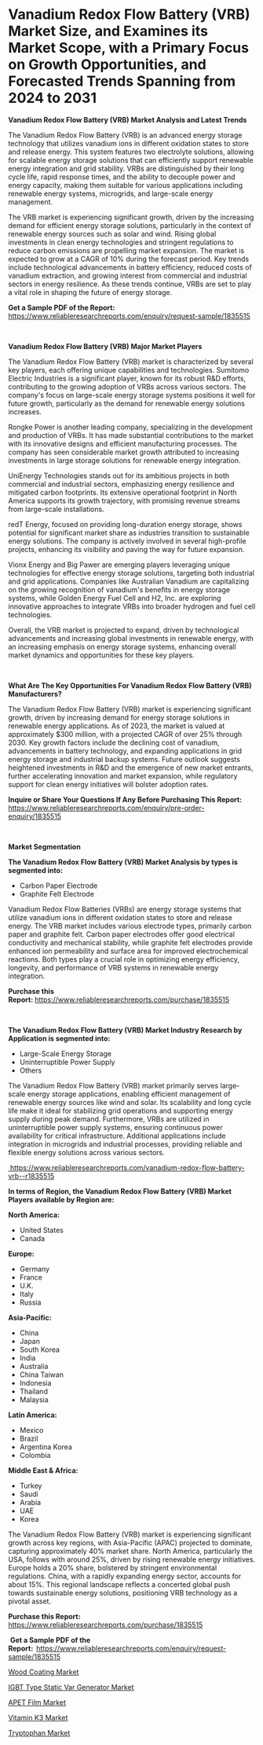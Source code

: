 <p><h1>Vanadium Redox Flow Battery (VRB) Market Size, and Examines its Market Scope, with a Primary Focus on Growth Opportunities, and Forecasted Trends Spanning from 2024 to 2031</h1></p><p><strong>Vanadium Redox Flow Battery (VRB) Market Analysis and Latest Trends</strong></p>
<p><p>The Vanadium Redox Flow Battery (VRB) is an advanced energy storage technology that utilizes vanadium ions in different oxidation states to store and release energy. This system features two electrolyte solutions, allowing for scalable energy storage solutions that can efficiently support renewable energy integration and grid stability. VRBs are distinguished by their long cycle life, rapid response times, and the ability to decouple power and energy capacity, making them suitable for various applications including renewable energy systems, microgrids, and large-scale energy management.</p><p>The VRB market is experiencing significant growth, driven by the increasing demand for efficient energy storage solutions, particularly in the context of renewable energy sources such as solar and wind. Rising global investments in clean energy technologies and stringent regulations to reduce carbon emissions are propelling market expansion. The market is expected to grow at a CAGR of 10% during the forecast period. Key trends include technological advancements in battery efficiency, reduced costs of vanadium extraction, and growing interest from commercial and industrial sectors in energy resilience. As these trends continue, VRBs are set to play a vital role in shaping the future of energy storage.</p></p>
<p><strong>Get a Sample PDF of the Report:&nbsp;</strong> <a href="https://www.reliableresearchreports.com/enquiry/request-sample/1835515?utm_campaign=1621&utm_medium=2&utm_source=Github&utm_content=ia&utm_term=16102024&utm_id=vanadium-redox-flow-battery-vrb">https://www.reliableresearchreports.com/enquiry/request-sample/1835515</a></p>
<p>&nbsp;</p>
<p><strong>Vanadium Redox Flow Battery (VRB) Major Market Players</strong></p>
<p><p>The Vanadium Redox Flow Battery (VRB) market is characterized by several key players, each offering unique capabilities and technologies. Sumitomo Electric Industries is a significant player, known for its robust R&D efforts, contributing to the growing adoption of VRBs across various sectors. The company's focus on large-scale energy storage systems positions it well for future growth, particularly as the demand for renewable energy solutions increases.</p><p>Rongke Power is another leading company, specializing in the development and production of VRBs. It has made substantial contributions to the market with its innovative designs and efficient manufacturing processes. The company has seen considerable market growth attributed to increasing investments in large storage solutions for renewable energy integration.</p><p>UniEnergy Technologies stands out for its ambitious projects in both commercial and industrial sectors, emphasizing energy resilience and mitigated carbon footprints. Its extensive operational footprint in North America supports its growth trajectory, with promising revenue streams from large-scale installations.</p><p>redT Energy, focused on providing long-duration energy storage, shows potential for significant market share as industries transition to sustainable energy solutions. The company is actively involved in several high-profile projects, enhancing its visibility and paving the way for future expansion.</p><p>Vionx Energy and Big Pawer are emerging players leveraging unique technologies for effective energy storage solutions, targeting both industrial and grid applications. Companies like Australian Vanadium are capitalizing on the growing recognition of vanadium's benefits in energy storage systems, while Golden Energy Fuel Cell and H2, Inc. are exploring innovative approaches to integrate VRBs into broader hydrogen and fuel cell technologies.</p><p>Overall, the VRB market is projected to expand, driven by technological advancements and increasing global investments in renewable energy, with an increasing emphasis on energy storage systems, enhancing overall market dynamics and opportunities for these key players.</p></p>
<p>&nbsp;</p>
<p><strong>What Are The Key Opportunities For Vanadium Redox Flow Battery (VRB) Manufacturers?</strong></p>
<p><p>The Vanadium Redox Flow Battery (VRB) market is experiencing significant growth, driven by increasing demand for energy storage solutions in renewable energy applications. As of 2023, the market is valued at approximately $300 million, with a projected CAGR of over 25% through 2030. Key growth factors include the declining cost of vanadium, advancements in battery technology, and expanding applications in grid energy storage and industrial backup systems. Future outlook suggests heightened investments in R&D and the emergence of new market entrants, further accelerating innovation and market expansion, while regulatory support for clean energy initiatives will bolster adoption rates.</p></p>
<p><strong>Inquire or Share Your Questions If Any Before Purchasing This Report:</strong> <a href="https://www.reliableresearchreports.com/enquiry/pre-order-enquiry/1835515?utm_campaign=1621&utm_medium=2&utm_source=Github&utm_content=ia&utm_term=16102024&utm_id=vanadium-redox-flow-battery-vrb">https://www.reliableresearchreports.com/enquiry/pre-order-enquiry/1835515</a></p>
<p>&nbsp;</p>
<p><strong>Market Segmentation</strong></p>
<p><strong>The Vanadium Redox Flow Battery (VRB) Market Analysis by types is segmented into:</strong></p>
<p><ul><li>Carbon Paper Electrode</li><li>Graphite Felt Electrode</li></ul></p>
<p><p>Vanadium Redox Flow Batteries (VRBs) are energy storage systems that utilize vanadium ions in different oxidation states to store and release energy. The VRB market includes various electrode types, primarily carbon paper and graphite felt. Carbon paper electrodes offer good electrical conductivity and mechanical stability, while graphite felt electrodes provide enhanced ion permeability and surface area for improved electrochemical reactions. Both types play a crucial role in optimizing energy efficiency, longevity, and performance of VRB systems in renewable energy integration.</p></p>
<p><strong>Purchase this Report:&nbsp;</strong><a href="https://www.reliableresearchreports.com/purchase/1835515?utm_campaign=1621&utm_medium=2&utm_source=Github&utm_content=ia&utm_term=16102024&utm_id=vanadium-redox-flow-battery-vrb">https://www.reliableresearchreports.com/purchase/1835515</a></p>
<p>&nbsp;</p>
<p><strong>The Vanadium Redox Flow Battery (VRB) Market Industry Research by Application is segmented into:</strong></p>
<p><ul><li>Large-Scale Energy Storage</li><li>Uninterruptible Power Supply</li><li>Others</li></ul></p>
<p><p>The Vanadium Redox Flow Battery (VRB) market primarily serves large-scale energy storage applications, enabling efficient management of renewable energy sources like wind and solar. Its scalability and long cycle life make it ideal for stabilizing grid operations and supporting energy supply during peak demand. Furthermore, VRBs are utilized in uninterruptible power supply systems, ensuring continuous power availability for critical infrastructure. Additional applications include integration in microgrids and industrial processes, providing reliable and flexible energy solutions across various sectors.</p></p>
<p><a href="https://www.reliableresearchreports.com/vanadium-redox-flow-battery-vrb--r1835515?utm_campaign=1621&utm_medium=2&utm_source=Github&utm_content=ia&utm_term=16102024&utm_id=vanadium-redox-flow-battery-vrb">&nbsp;https://www.reliableresearchreports.com/vanadium-redox-flow-battery-vrb--r1835515</a></p>
<p><strong>In terms of Region, the Vanadium Redox Flow Battery (VRB) Market Players available by Region are:</strong></p>
<p>
    <p> <strong> North America: </strong>
        <ul>
            <li>United States</li>
            <li>Canada</li>
        </ul>
        </p> 
    <p> <strong> Europe: </strong>
        <ul>
            <li>Germany</li>
            <li>France</li>
            <li>U.K.</li>
            <li>Italy</li>
            <li>Russia</li>
        </ul>
        </p> 
    <p> <strong> Asia-Pacific: </strong>
        <ul>
            <li>China</li>
            <li>Japan</li>
            <li>South Korea</li>
            <li>India</li>
            <li>Australia</li>
            <li>China Taiwan</li>
            <li>Indonesia</li>
            <li>Thailand</li>
            <li>Malaysia</li>
        </ul>
        </p> 
    <p> <strong> Latin America: </strong>
        <ul>
            <li>Mexico</li>
            <li>Brazil</li>
            <li>Argentina Korea</li>
            <li>Colombia</li>
        </ul>
        </p> 
    <p> <strong> Middle East & Africa: </strong>
        <ul>
            <li>Turkey</li>
            <li>Saudi</li>
            <li>Arabia</li>
            <li>UAE</li>
            <li>Korea</li>
        </ul>
    </p>
    </p>
<p><p>The Vanadium Redox Flow Battery (VRB) market is experiencing significant growth across key regions, with Asia-Pacific (APAC) projected to dominate, capturing approximately 40% market share. North America, particularly the USA, follows with around 25%, driven by rising renewable energy initiatives. Europe holds a 20% share, bolstered by stringent environmental regulations. China, with a rapidly expanding energy sector, accounts for about 15%. This regional landscape reflects a concerted global push towards sustainable energy solutions, positioning VRB technology as a pivotal asset.</p></p>
<p><strong>Purchase this Report: </strong><a href="https://www.reliableresearchreports.com/purchase/1835515?utm_campaign=1621&utm_medium=2&utm_source=Github&utm_content=ia&utm_term=16102024&utm_id=vanadium-redox-flow-battery-vrb">https://www.reliableresearchreports.com/purchase/1835515</a></p>
<p>&nbsp;<strong>Get a Sample PDF of the Report:&nbsp;&nbsp;</strong><a href="https://www.reliableresearchreports.com/enquiry/request-sample/1835515?utm_campaign=1621&utm_medium=2&utm_source=Github&utm_content=ia&utm_term=16102024&utm_id=vanadium-redox-flow-battery-vrb">https://www.reliableresearchreports.com/enquiry/request-sample/1835515</a></p>
<p><strong></strong></p>
<p><p><a href="https://www.linkedin.com/pulse/wood-coating-mosaic-piecing-together-global-market-dynamics-eqtcc?utm_campaign=1621&utm_medium=2&utm_source=Github&utm_content=ia&utm_term=16102024&utm_id=vanadium-redox-flow-battery-vrb">Wood Coating Market</a></p><p><a href="https://github.com/MarciaRunte/Market-Research-Report-List-1/blob/main/igbt-type-static-var-generator-market.md?utm_campaign=1621&utm_medium=2&utm_source=Github&utm_content=ia&utm_term=16102024&utm_id=vanadium-redox-flow-battery-vrb">IGBT Type Static Var Generator Market</a></p><p><a href="https://www.linkedin.com/pulse/exploring-apet-film-market-dynamics-global-trends-future-growth-zg27c?utm_campaign=1621&utm_medium=2&utm_source=Github&utm_content=ia&utm_term=16102024&utm_id=vanadium-redox-flow-battery-vrb">APET Film Market</a></p><p><a href="https://www.linkedin.com/pulse/vitamin-k3-market-consolidation-impact-structure-2024-2031-l9x4c?utm_campaign=1621&utm_medium=2&utm_source=Github&utm_content=ia&utm_term=16102024&utm_id=vanadium-redox-flow-battery-vrb">Vitamin K3 Market</a></p><p><a href="https://www.linkedin.com/pulse/navigating-global-tryptophan-market-landscape-trends-wandc?utm_campaign=1621&utm_medium=2&utm_source=Github&utm_content=ia&utm_term=16102024&utm_id=vanadium-redox-flow-battery-vrb">Tryptophan Market</a></p></p>